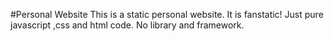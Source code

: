 #Personal Website
This is a static personal website. It is fanstatic! Just pure javascript ,css and html code. No library and framework.